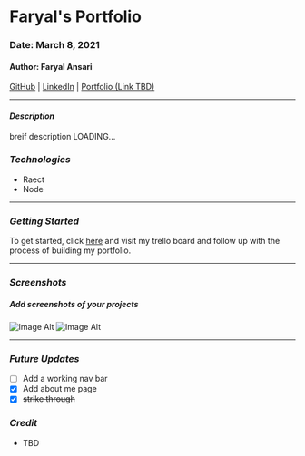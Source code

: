 # Faryal's Portfolio
### Date: March 8, 2021

#### Author: Faryal Ansari

[GitHub](https://github.com/f-ansari) | 
[LinkedIn](https://www.linkedin.com/in/faryal-a-43505b154/) | 
[Portfolio (Link TBD)]()

***

#### ***Description***

breif description LOADING...

### ***Technologies***

* Raect
* Node

***

### ***Getting Started***

To get started, click [here](https://www.google.com) and visit my trello board and follow up with the process of building my portfolio.

***

### ***Screenshots***

##### Add screenshots of your projects
![Image Alt](https://iq.opengenus.org/content/images/2019/12/semicolon.jpg)
![Image Alt](https://i.pinimg.com/originals/78/8f/27/788f27edb761cb3e6af9422ece19fcc4.jpg)

***

### ***Future Updates***

- [ ] Add a working nav bar
- [x] Add about me page
- [x] ~~strike through~~

### ***Credit***

* TBD
